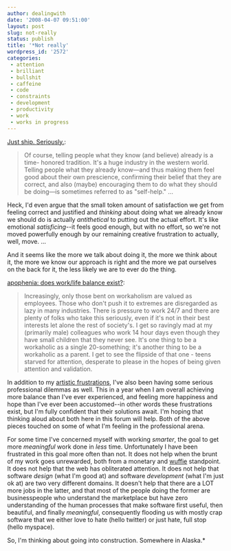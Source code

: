 ```yaml
---
author: dealingwith
date: '2008-04-07 09:51:00'
layout: post
slug: not-really
status: publish
title: '*Not really'
wordpress_id: '2572'
categories:
 - attention
 - brilliant
 - bullshit
 - caffeine
 - code
 - constraints
 - development
 - productivity
 - work
 - works in progress
---
```


[Just ship. Seriously.][1]:

> Of course, telling people what they know (and believe) already is a time-
honored tradition. It's a huge industry in the western world. Telling people
what they already know—and thus making them feel good about their own
prescience, confirming their belief that they are correct, and also (maybe)
encouraging them to do what they should be doing—is sometimes referred to as
"self-help." ...

Heck, I'd even argue that the small token amount of satisfaction we get from
feeling correct and justified and _thinking_ about doing what we already know
we should do is actually _antithetical_ to putting out the actual effort. It's
like emotional _satisficing_--it feels good enough, but with no effort, so
we're not moved powerfully enough by our remaining creative frustration to
actually, well, move. ...

And it seems like the more we talk about doing it, the more we think about it,
the more we know our approach is right and the more we pat ourselves on the
back for it, the less likely we are to ever do the thing.

[apophenia: does work/life balance exist?][2]:

> Increasingly, only those bent on workaholism are valued as employees. Those
who don't push it to extremes are disregarded as lazy in many industries.
There is pressure to work 24/7 and there are plenty of folks who take this
seriously, even if it's not in their best interests let alone the rest of
society's. I get so ravingly mad at my (primarily male) colleagues who work 14
hour days even though they have small children that they never see. It's one
thing to be a workaholic as a single 20-something; it's another thing to be a
workaholic as a parent. I get to see the flipside of that one - teens starved
for attention, desperate to please in the hopes of being given attention and
validation.

In addition to my [artistic frustrations][3], I've also been having some
serious professional dilemmas as well. This in a year when I am overall
achieving more balance than I've ever experienced, and feeling more happiness
and hope than I've ever been accustomed--in other words these frustrations
exist, but I'm fully confident that their solutions await. I'm hoping that
thinking aloud about both here in this forum will help. Both of the above
pieces touched on some of what I'm feeling in the professional arena.

For some time I've concerned myself with working _smarter_, the goal to get
more _meaningful_ work done in _less_ time. Unfortunately I have been
frustrated in this goal more often than not. It does not help when the brunt
of my work goes unrewarded, both from a monetary and [wuffie][4] standpoint.
It does not help that the web has obliterated attention. It does not help that
software _design_ (what I'm good at) and software _development_ (what I'm just
ok at) are two very different domains. It doesn't help that there are a LOT
more jobs in the latter, and that most of the people doing the former are
businesspeople who understand the marketplace but have zero understanding of
the human processes that make software first useful, then beautiful, and
finally _meaningful_, consequently flooding us with mostly crap software that
we either love to hate (hello twitter) or just hate, full stop (hello
myspace).

So, I'm thinking about going into construction. Somewhere in Alaska.*

   [1]: http://www.slash7.com/articles/2008/4/5/just-ship-seriously

   [2]:
http://www.zephoria.org/thoughts/archives/2008/04/06/does_worklife_b.html

   [3]: http://dealingwith.livejournal.com/tag/art

   [4]: http://en.wikipedia.org/wiki/Wuffie

